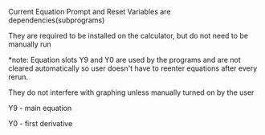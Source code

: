 
Current Equation Prompt and Reset Variables are dependencies(subprograms)

They are required to be installed on the calculator, but do not need to be manually run

*note: Equation slots Y9 and Y0 are used by the programs and are not cleared automatically so user doesn't have to reenter equations after every rerun. 

They do not interfere with graphing unless manually turned on by the user

Y9 - main equation

Y0 - first derivative
